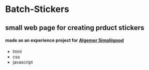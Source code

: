 # Batch-Stickers
## small web page for creating prduct stickers
#### made as an experience project for [Algemor Simpliigood](https://algae.co.il/)

* html
* css
* javascript
